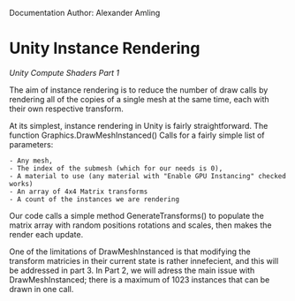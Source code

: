 Documentation Author: Alexander Amling

# Unity Instance Rendering
*Unity Compute Shaders Part 1*

The aim of instance rendering is to reduce the number of draw calls by rendering all of the copies of a single mesh at the same time, each with their own respective transform.

At its simplest, instance rendering in Unity is fairly straightforward. The function Graphics.DrawMeshInstanced() Calls for a fairly simple list of parameters: 

    - Any mesh, 
    - The index of the submesh (which for our needs is 0), 
    - A material to use (any material with "Enable GPU Instancing" checked works)
    - An array of 4x4 Matrix transforms
    - A count of the instances we are rendering

Our code calls a simple method GenerateTransforms() to populate the matrix array with random positions rotations and scales, then makes the render each update.

One of the limitations of DrawMeshInstanced is that modifying the transform matricies in their current state is rather innefecient, and this will be addressed in part 3. In Part 2, we will adress the main issue with DrawMeshInstanced; there is a maximum of 1023 instances that can be drawn in one call.
